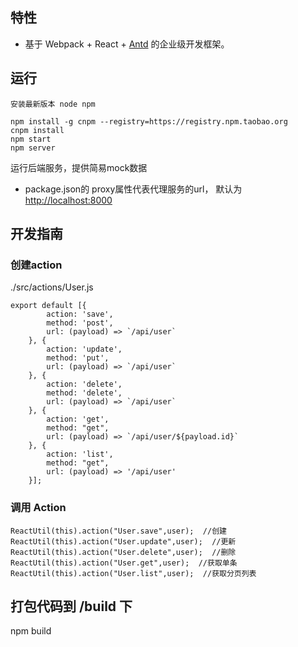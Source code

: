 
## 特性

- 基于 Webpack + React + [Antd](https://github.com/antd) 的企业级开发框架。

## 运行
```
安装最新版本 node npm

npm install -g cnpm --registry=https://registry.npm.taobao.org
cnpm install
npm start
npm server
```
运行后端服务，提供简易mock数据
- package.json的 proxy属性代表代理服务的url， 默认为 [http://localhost:8000](http://localhost:8000)

## 开发指南

### 创建action
./src/actions/User.js
```
export default [{
        action: 'save',
        method: 'post',
        url: (payload) => `/api/user`
    }, {
        action: 'update',
        method: 'put',
        url: (payload) => `/api/user`
    }, {
        action: 'delete',
        method: 'delete',
        url: (payload) => `/api/user`
    }, {
        action: 'get',
        method: "get",
        url: (payload) => `/api/user/${payload.id}`
    }, {
        action: 'list',
        method: "get",
        url: (payload) => '/api/user'
    }];
```
### 调用 Action
```
ReactUtil(this).action("User.save",user);  //创建
ReactUtil(this).action("User.update",user);  //更新
ReactUtil(this).action("User.delete",user);  //删除
ReactUtil(this).action("User.get",user);  //获取单条
ReactUtil(this).action("User.list",user);  //获取分页列表
```

## 打包代码到 /build 下
  npm build